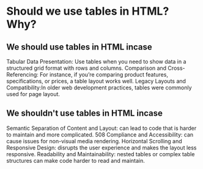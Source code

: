 
# Should we use tables in HTML? Why?

## We should use tables in HTML incase
Tabular Data Presentation: Use tables when you need to show data in a structured grid format with rows and columns.
Comparison and Cross-Referencing: For instance, if you’re comparing product features, specifications, or prices, a table layout works well.
Legacy Layouts and Compatibility:In older web development practices, tables were commonly used for page layout.

## We shouldn't use tables in HTML incase
Semantic Separation of Content and Layout: can lead to code that is harder to maintain and more complicated.
508 Compliance and Accessibility: can cause issues for non-visual media rendering.
Horizontal Scrolling and Responsive Design: disrupts the user experience and makes the layout less responsive.
Readability and Maintainability: nested tables or complex table structures can make code harder to read and maintain.